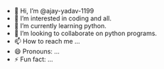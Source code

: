 - 👋 Hi, I’m @ajay-yadav-1199
- 👀 I’m interested in coding and all.
- 🌱 I’m currently learning python.
- 💞️ I’m looking to collaborate on python programs.
- 📫 How to reach me ...
- 😄 Pronouns: ...
- ⚡ Fun fact: ...

<!---
ajay-yadav-1199/ajay-yadav-1199 is a ✨ special ✨ repository because its `README.md` (this file) appears on your GitHub profile.
You can click the Preview link to take a look at your changes.
--->
